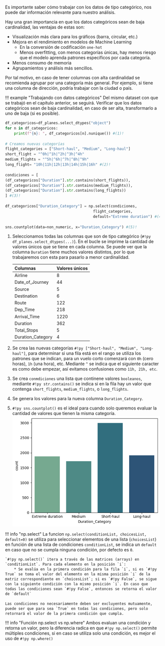 Es importante saber cómo trabajar con los datos de tipo categórico, nos puede dar información relevante para nuestro análisis.

Hay una gran importancia en que los datos categóricos sean de baja cardinalidad, las ventajas de estas son:
* Visualización más clara para los gráficos (barra, circular, etc.)
* Mejora en el rendimiento en modelos de Machine Learning
    * En la conversión de codificación `one-hot`
    * Menos overfitting, con menos categorías únicas, hay menos riesgo que el modelo aprenda patrones específicos por cada categoría.
* Menos consumo de memoria
* Agrupamientos y análisis más sencillos.

Por tal motivo, en caso de tener columnas con alta cardinalidad se recomienda agrupar por una categoría más general. Por ejemplo, si tiene una columna de dirección, podría trabajar con la ciudad o país.

!!! example "Trabajando con datos categóricos"
    Del mismo dataset con que se trabajó en el capítulo anterior, se seguirá. Verificar que los datos categóricos sean de baja cardinalidad, en caso de ser alta, transformarlo a uno de baja (si es posible).

```py hl_lines="1-3 6-9 11-15 17-19"
df_categoricos=df_planes.select_dtypes("object")
for n in df_categoricos:
    print(f"{n}: ", df_categoricos[n].nunique()) #(1)!

# Creamos nuevas categorías
flight_categories = ["Short-haul", "Medium", "Long-haul"]
short_flight = "^0h|^1h|^2h|^3h|^4h"
medium_flights = "^5h|^6h|^7h|^8h|^9h"
long_flight= "10h|11h|12h|13h|14h|15h|16h" #(2)!

condiciones = [
(df_categoricos["Duration"].str.contains(short_flights)),
(df_categoricos["Duration"].str.contains(medium_flights)),
(df_categoricos["Duration"].str.contains(long_flights))
] #(3)!

df_categoricos["Duration_Category"] = np.select(condiciones, 
                                        flight_categories,
                                        default="Extreme duration") #(4)!

sns.countplot(data=non_numeric, x="Duration_Category") #(5)!
```

1. Seleccionamos todas las columnas que son de tipo categórico (`#!py df_planes.select_dtypes(...)`). En el bucle se imprime la cantidad de valores únicos que se tiene en cada columna. Se puede ver que la columna `Duration` tiene muchos valores distintos, por lo que trabajaremos con esta para pasarlo a menor cardinalidad.

    |Columnas|Valores únicos|
    |------------|---------|
    |Airline          | 8 |
    |Date_of_Journey  | 44 |
    |Source           | 5 |
    |Destination      | 6 |
    |Route            | 122 |
    |Dep_Time         | 218 |
    |Arrival_Time     | 1220 |
    |Duration         | 362 |
    |Total_Stops      | 5 |
    |Duration_Category| 4 |

2. Se crea las nuevas categorías `#!py ["Short-haul", "Medium", "Long-haul"]`, para determinar si una fila está en el rango se utiliza los patrones que se indican, para un vuelo corto comenzará con `0h` (cero horas), `1h` (una hora), etc. Mediante `^` se indica que el siguiente caracter es como debe empezar, así evitamos confusiones como `11h, 21h, etc`.
3. Se crea `conmdiciones` una lista que continene valores `booleanos`, mediante `#!py str.contains()` se indica si en la fila hay un valor que contenga `short_flights`, `medium_flights`, o `long_flights`.
4. Se genera los valores para la nueva columna `Duration_Category`.
5. `#!py sns.countplot()` es el ideal para cuando solo queremos evaluar la cantidad de valores que tienen la misma categoría.
    ![alt text](../../images/countplot_durationCategory.png)


!!! info "np.select"
    La funcion `np.select(conditionList, choicesList, default=0)` se utiliza para seleccionar elementos de una lista (`choicesList`) en función de una lista de condiciones `conditionList`, se indica un `default` en caso que no se cumpla ninguna condición, por defecto es `0`. 
    
    `#!py np.select()` itera a través de las matrices (arrays) en `conditionList`. Para cada elemento en la posición `i`:
        * Se evalúa en la primera condición para la fila `i`, si es `#!py True` se toma el valor del elemento en la misma posición `i` de la matriz correspondiente en `choicesList`; si es `#!py False`, se sigue con la siguiente condición con la mismo posición `i`. En caso que todas las condiciones sean `#!py False`, entonces se retorna el valor de `default`

    Las condiciones no necesariamente deben ser excluyentes mutuamente, puede ser que para sea `True` en todas las condiciones, pero solo retornará el valor de la primera condición que cumpla.

!!! info "Función np.select vs np.where"
    Ambos evaluan una condición y retorna un valor, pero la diferencia radica en que `#!py np.select()` permite múltiples condiciones, si en caso se utiliza solo una condición, es mejor el uso de `#!py np.where()`